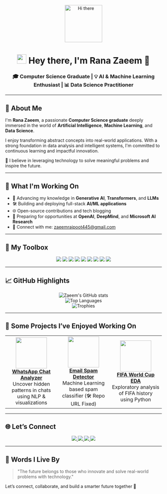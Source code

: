<!-- Profile Header Animation -->
<p align="center">
  <img src="https://media.giphy.com/media/M9gbBd9nbDrOTu1Mqx/giphy.gif" width="120" alt="Hi there"/>
</p>

<!-- Main Heading -->
<h1 align="center">
  <img src="https://media.giphy.com/media/hvRJCLFzcasrR4ia7z/giphy.gif" width="30px"/> Hey there, I'm <strong>Rana Zaeem</strong> 👋
</h1>

<!-- Subheading -->
<h3 align="center">
  🎓 Computer Science Graduate | 💡 AI & Machine Learning Enthusiast | 📊 Data Science Practitioner
</h3>

---

<!-- About Section -->
## 🧠 About Me

I'm **Rana Zaeem**, a passionate **Computer Science graduate** deeply immersed in the world of **Artificial Intelligence**, **Machine Learning**, and **Data Science**.

I enjoy transforming abstract concepts into real-world applications. With a strong foundation in data analysis and intelligent systems, I'm committed to continuous learning and impactful innovation.

🌟 I believe in leveraging technology to solve meaningful problems and inspire the future.

---

<!-- Focus Areas Section -->
## 🚀 What I'm Working On

- 🤖 Advancing my knowledge in **Generative AI**, **Transformers**, and **LLMs**
- 🛠️ Building and deploying full-stack **AI/ML applications**
- 🌐 Open-source contributions and tech blogging
- 🎯 Preparing for opportunities at **OpenAI**, **DeepMind**, and **Microsoft AI Research**
- 💌 Connect with me: [zaeemrajpoot445@gmail.com](mailto:zaeemrajpoot445@gmail.com)

---

<!-- Tech Stack Section -->
## 🧰 My Toolbox

<p align="center">
  <img src="https://img.shields.io/badge/Python-3776AB?style=for-the-badge&logo=python&logoColor=white"/>
  <img src="https://img.shields.io/badge/Pandas-150458?style=for-the-badge&logo=pandas&logoColor=white"/>
  <img src="https://img.shields.io/badge/NumPy-013243?style=for-the-badge&logo=numpy&logoColor=white"/>
  <img src="https://img.shields.io/badge/Scikit--Learn-F7931E?style=for-the-badge&logo=scikit-learn&logoColor=white"/>
  <img src="https://img.shields.io/badge/TensorFlow-FF6F00?style=for-the-badge&logo=tensorflow&logoColor=white"/>
  <img src="https://img.shields.io/badge/Keras-D00000?style=for-the-badge&logo=keras&logoColor=white"/>
  <img src="https://img.shields.io/badge/Matplotlib-11557C?style=for-the-badge&logo=plotly&logoColor=white"/>
  <img src="https://img.shields.io/badge/VS_Code-007ACC?style=for-the-badge&logo=visual-studio-code&logoColor=white"/>
  <img src="https://img.shields.io/badge/Git-F05032?style=for-the-badge&logo=git&logoColor=white"/>
</p>

---

<!-- GitHub Stats Section -->
## 📈 GitHub Highlights

<p align="center">
  <img src="https://github-readme-stats.vercel.app/api?username=Rana-Zaeem&show_icons=true&theme=radical&count_private=true&hide_border=true" alt="Zaeem's GitHub stats"/>
  <br/>
  <img src="https://github-readme-stats.vercel.app/api/top-langs/?username=Rana-Zaeem&layout=compact&theme=radical&hide_border=true" alt="Top Languages"/>
  <br/>
  <img src="https://github-profile-trophy.vercel.app/?username=Rana-Zaeem&theme=radical&margin-w=10&margin-h=15" alt="Trophies"/>
</p>

---

<!-- Featured Projects -->
## 🌟 Some Projects I’ve Enjoyed Working On

<div align="center">

<table>
<tr>
<td align="center" width="33%">
  <a href="https://github.com/Rana-Zaeem/Whats_app_chat_analyzer">
    <img src="https://skillicons.dev/icons?i=python,fastapi" width="100"/><br/>
    <strong>WhatsApp Chat Analyzer</strong>
  </a>
  <br/>Uncover hidden patterns in chats using NLP & visualizations
</td>
<td align="center" width="33%">
  <a href="https://github.com/Rana-Zaeem/Email-Spam-Detector">
    <img src="https://skillicons.dev/icons?i=scikit-learn" width="100"/><br/>
    <strong>Email Spam Detector</strong>
  </a>
  <br/>Machine Learning based spam classifier (🛠 Repo URL Fixed)
</td>
<td align="center" width="33%">
  <a href="https://github.com/Rana-Zaeem/fifa-world-cup-analysis">
    <img src="https://skillicons.dev/icons?i=python" width="100"/><br/>
    <strong>FIFA World Cup EDA</strong>
  </a>
  <br/>Exploratory analysis of FIFA history using Python
</td>
</tr>
</table>

</div>

---

<!-- Let's Connect Section -->
## 🌐 Let’s Connect

<p align="center">
  <a href="https://www.linkedin.com/in/zaeems-asghar/">
    <img src="https://img.shields.io/badge/LinkedIn-0A66C2?style=for-the-badge&logo=linkedin&logoColor=white"/>
  </a>
  <a href="https://www.instagram.com/zaeem.rana.7169/">
    <img src="https://img.shields.io/badge/Instagram-E4405F?style=for-the-badge&logo=instagram&logoColor=white"/>
  </a>
  <a href="https://www.facebook.com/zaeem.rana.7169">
    <img src="https://img.shields.io/badge/Facebook-1877F2?style=for-the-badge&logo=facebook&logoColor=white"/>
  </a>
  <a href="https://github.com/Rana-Zaeem">
    <img src="https://img.shields.io/badge/GitHub-000000?style=for-the-badge&logo=github&logoColor=white"/>
  </a>
</p>

---

<!-- Quote Section -->
## 💬 Words I Live By

> "The future belongs to those who innovate and solve real-world problems with technology."

Let’s connect, collaborate, and build a smarter future together 🚀

